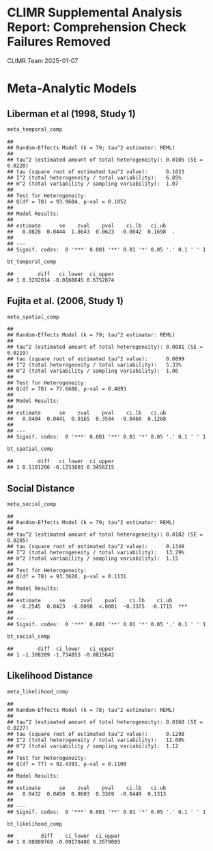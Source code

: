 CLIMR Supplemental Analysis Report: Comprehension Check Failures Removed
================
CLIMR Team
2025-01-07

# Meta-Analytic Models

## Liberman et al (1998, Study 1)

``` r
meta_temporal_comp
```

    ## 
    ## Random-Effects Model (k = 79; tau^2 estimator: REML)
    ## 
    ## tau^2 (estimated amount of total heterogeneity): 0.0105 (SE = 0.0220)
    ## tau (square root of estimated tau^2 value):      0.1023
    ## I^2 (total heterogeneity / total variability):   6.85%
    ## H^2 (total variability / sampling variability):  1.07
    ## 
    ## Test for Heterogeneity:
    ## Q(df = 78) = 93.9604, p-val = 0.1052
    ## 
    ## Model Results:
    ## 
    ## estimate      se    zval    pval    ci.lb   ci.ub    
    ##   0.0828  0.0444  1.8643  0.0623  -0.0042  0.1698  . 
    ## 
    ## ---
    ## Signif. codes:  0 '***' 0.001 '**' 0.01 '*' 0.05 '.' 0.1 ' ' 1

``` r
bt_temporal_comp
```

    ##        diff   ci_lower  ci_upper
    ## 1 0.3292014 -0.0168845 0.6752874

## Fujita et al. (2006, Study 1)

``` r
meta_spatial_comp
```

    ## 
    ## Random-Effects Model (k = 79; tau^2 estimator: REML)
    ## 
    ## tau^2 (estimated amount of total heterogeneity): 0.0081 (SE = 0.0219)
    ## tau (square root of estimated tau^2 value):      0.0899
    ## I^2 (total heterogeneity / total variability):   5.33%
    ## H^2 (total variability / sampling variability):  1.06
    ## 
    ## Test for Heterogeneity:
    ## Q(df = 78) = 77.6686, p-val = 0.4893
    ## 
    ## Model Results:
    ## 
    ## estimate      se    zval    pval    ci.lb   ci.ub    
    ##   0.0404  0.0441  0.9165  0.3594  -0.0460  0.1268    
    ## 
    ## ---
    ## Signif. codes:  0 '***' 0.001 '**' 0.01 '*' 0.05 '.' 0.1 ' ' 1

``` r
bt_spatial_comp
```

    ##        diff   ci_lower  ci_upper
    ## 1 0.1101206 -0.1253803 0.3456215

## Social Distance

``` r
meta_social_comp
```

    ## 
    ## Random-Effects Model (k = 79; tau^2 estimator: REML)
    ## 
    ## tau^2 (estimated amount of total heterogeneity): 0.0182 (SE = 0.0205)
    ## tau (square root of estimated tau^2 value):      0.1349
    ## I^2 (total heterogeneity / total variability):   13.29%
    ## H^2 (total variability / sampling variability):  1.15
    ## 
    ## Test for Heterogeneity:
    ## Q(df = 78) = 93.3626, p-val = 0.1131
    ## 
    ## Model Results:
    ## 
    ## estimate      se     zval    pval    ci.lb    ci.ub      
    ##  -0.2545  0.0423  -6.0098  <.0001  -0.3375  -0.1715  *** 
    ## 
    ## ---
    ## Signif. codes:  0 '***' 0.001 '**' 0.01 '*' 0.05 '.' 0.1 ' ' 1

``` r
bt_social_comp
```

    ##        diff  ci_lower   ci_upper
    ## 1 -1.308209 -1.734853 -0.8815642

## Likelihood Distance

``` r
meta_likelihood_comp
```

    ## 
    ## Random-Effects Model (k = 78; tau^2 estimator: REML)
    ## 
    ## tau^2 (estimated amount of total heterogeneity): 0.0168 (SE = 0.0227)
    ## tau (square root of estimated tau^2 value):      0.1298
    ## I^2 (total heterogeneity / total variability):   11.00%
    ## H^2 (total variability / sampling variability):  1.12
    ## 
    ## Test for Heterogeneity:
    ## Q(df = 77) = 92.4393, p-val = 0.1108
    ## 
    ## Model Results:
    ## 
    ## estimate      se    zval    pval    ci.lb   ci.ub    
    ##   0.0432  0.0450  0.9603  0.3369  -0.0449  0.1313    
    ## 
    ## ---
    ## Signif. codes:  0 '***' 0.001 '**' 0.01 '*' 0.05 '.' 0.1 ' ' 1

``` r
bt_likelihood_comp
```

    ##         diff    ci_lower  ci_upper
    ## 1 0.08809769 -0.09170486 0.2679003
